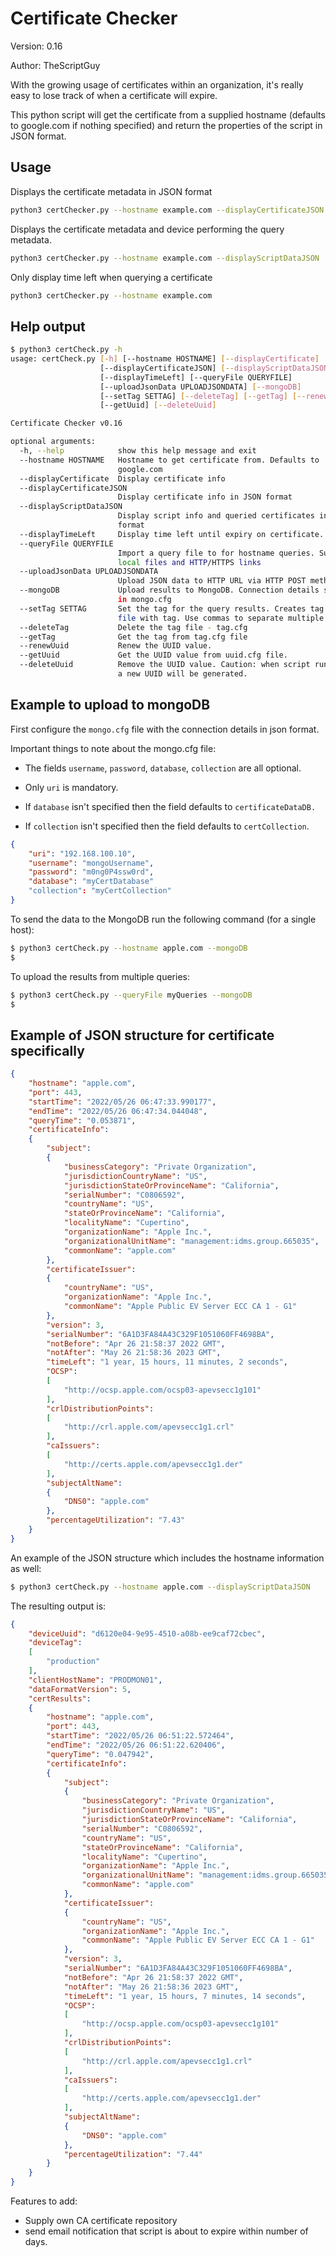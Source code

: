 # Certificate Checker

Version: 0.16

Author: TheScriptGuy

With the growing usage of certificates within an organization, it's really easy to lose track of when a certificate will expire.
 
This python script will get the certificate from a supplied hostname (defaults to google.com if nothing specified) and return the properties of the script in JSON format.

## Usage
Displays the certificate metadata in JSON format
```bash
python3 certChecker.py --hostname example.com --displayCertificateJSON
```

Displays the certificate metadata and device performing the query metadata.
```bash
python3 certChecker.py --hostname example.com --displayScriptDataJSON
```

Only display time left when querying a certificate
```bash
python3 certChecker.py --hostname example.com
```

## Help output
```bash
$ python3 certCheck.py -h
usage: certCheck.py [-h] [--hostname HOSTNAME] [--displayCertificate]
                    [--displayCertificateJSON] [--displayScriptDataJSON]
                    [--displayTimeLeft] [--queryFile QUERYFILE]
                    [--uploadJsonData UPLOADJSONDATA] [--mongoDB]
                    [--setTag SETTAG] [--deleteTag] [--getTag] [--renewUuid]
                    [--getUuid] [--deleteUuid]

Certificate Checker v0.16

optional arguments:
  -h, --help            show this help message and exit
  --hostname HOSTNAME   Hostname to get certificate from. Defaults to
                        google.com
  --displayCertificate  Display certificate info
  --displayCertificateJSON
                        Display certificate info in JSON format
  --displayScriptDataJSON
                        Display script info and queried certificates in JSON
                        format
  --displayTimeLeft     Display time left until expiry on certificate.
  --queryFile QUERYFILE
                        Import a query file to for hostname queries. Supports
                        local files and HTTP/HTTPS links
  --uploadJsonData UPLOADJSONDATA
                        Upload JSON data to HTTP URL via HTTP POST method.
  --mongoDB             Upload results to MongoDB. Connection details stored
                        in mongo.cfg
  --setTag SETTAG       Set the tag for the query results. Creates tag.cfg
                        file with tag. Use commas to separate multiple tags.
  --deleteTag           Delete the tag file - tag.cfg
  --getTag              Get the tag from tag.cfg file
  --renewUuid           Renew the UUID value.
  --getUuid             Get the UUID value from uuid.cfg file.
  --deleteUuid          Remove the UUID value. Caution: when script runs again
                        a new UUID will be generated.
```

## Example to upload to mongoDB
First configure the `mongo.cfg` file with the connection details in json format.

Important things to note about the mongo.cfg file:
* The fields `username`, `password`, `database`, `collection` are all optional.
* Only `uri` is mandatory.

* If `database` isn't specified then the field defaults to `certificateDataDB.`
* If `collection` isn't specified then the field defaults to `certCollection`.

```json
{
    "uri": "192.168.100.10",
    "username": "mongoUsername",
    "password": "m0ng0P4ssw0rd",
    "database": "myCertDatabase"
    "collection": "myCertCollection"
}
```

To send the data to the MongoDB run the following command (for a single host):
```bash
$ python3 certCheck.py --hostname apple.com --mongoDB
$
```
To upload the results from multiple queries:
```bash
$ python3 certCheck.py --queryFile myQueries --mongoDB
$
```


## Example of JSON structure for certificate specifically
```json
{
    "hostname": "apple.com",
    "port": 443,
    "startTime": "2022/05/26 06:47:33.990177",
    "endTime": "2022/05/26 06:47:34.044048",
    "queryTime": "0.053871",
    "certificateInfo":
    {
        "subject":
        {
            "businessCategory": "Private Organization",
            "jurisdictionCountryName": "US",
            "jurisdictionStateOrProvinceName": "California",
            "serialNumber": "C0806592",
            "countryName": "US",
            "stateOrProvinceName": "California",
            "localityName": "Cupertino",
            "organizationName": "Apple Inc.",
            "organizationalUnitName": "management:idms.group.665035",
            "commonName": "apple.com"
        },
        "certificateIssuer":
        {
            "countryName": "US",
            "organizationName": "Apple Inc.",
            "commonName": "Apple Public EV Server ECC CA 1 - G1"
        },
        "version": 3,
        "serialNumber": "6A1D3FA84A43C329F1051060FF4698BA",
        "notBefore": "Apr 26 21:58:37 2022 GMT",
        "notAfter": "May 26 21:58:36 2023 GMT",
        "timeLeft": "1 year, 15 hours, 11 minutes, 2 seconds",
        "OCSP":
        [
            "http://ocsp.apple.com/ocsp03-apevsecc1g101"
        ],
        "crlDistributionPoints":
        [
            "http://crl.apple.com/apevsecc1g1.crl"
        ],
        "caIssuers":
        [
            "http://certs.apple.com/apevsecc1g1.der"
        ],
        "subjectAltName":
        {
            "DNS0": "apple.com"
        },
        "percentageUtilization": "7.43"
    }
}
```

An example of the JSON structure which includes the hostname information as well:
```bash
$ python3 certCheck.py --hostname apple.com --displayScriptDataJSON
```
The resulting output is:
```json
{
    "deviceUuid": "d6120e04-9e95-4510-a08b-ee9caf72cbec",
    "deviceTag":
    [
        "production"
    ],
    "clientHostName": "PRODMON01",
    "dataFormatVersion": 5,
    "certResults":
    {
        "hostname": "apple.com",
        "port": 443,
        "startTime": "2022/05/26 06:51:22.572464",
        "endTime": "2022/05/26 06:51:22.620406",
        "queryTime": "0.047942",
        "certificateInfo":
        {
            "subject":
            {
                "businessCategory": "Private Organization",
                "jurisdictionCountryName": "US",
                "jurisdictionStateOrProvinceName": "California",
                "serialNumber": "C0806592",
                "countryName": "US",
                "stateOrProvinceName": "California",
                "localityName": "Cupertino",
                "organizationName": "Apple Inc.",
                "organizationalUnitName": "management:idms.group.665035",
                "commonName": "apple.com"
            },
            "certificateIssuer":
            {
                "countryName": "US",
                "organizationName": "Apple Inc.",
                "commonName": "Apple Public EV Server ECC CA 1 - G1"
            },
            "version": 3,
            "serialNumber": "6A1D3FA84A43C329F1051060FF4698BA",
            "notBefore": "Apr 26 21:58:37 2022 GMT",
            "notAfter": "May 26 21:58:36 2023 GMT",
            "timeLeft": "1 year, 15 hours, 7 minutes, 14 seconds",
            "OCSP":
            [
                "http://ocsp.apple.com/ocsp03-apevsecc1g101"
            ],
            "crlDistributionPoints":
            [
                "http://crl.apple.com/apevsecc1g1.crl"
            ],
            "caIssuers":
            [
                "http://certs.apple.com/apevsecc1g1.der"
            ],
            "subjectAltName":
            {
                "DNS0": "apple.com"
            },
            "percentageUtilization": "7.44"
        }
    }
}

```

Features to add:
* Supply own CA certificate repository
* send email notification that script is about to expire within <X> number of days.
